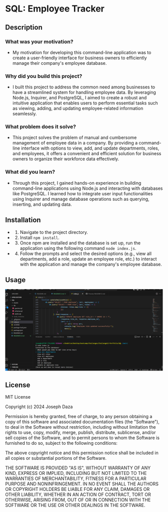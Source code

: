 # SQL: Employee Tracker

## Description

### What was your motivation?
- My motivation for developing this command-line application was to create a user-friendly interface for business owners to efficiently manage their company's employee database.

### Why did you build this project?
- I built this project to address the common need among businesses to have a streamlined system for handling employee data. By leveraging Node.js, Inquirer, and PostgreSQL, I aimed to create a robust and intuitive application that enables users to perform essential tasks such as viewing, adding, and updating employee-related information seamlessly.

### What problem does it solve?
- This project solves the problem of manual and cumbersome management of employee data in a company. By providing a command-line interface with options to view, add, and update departments, roles, and employees, it offers a convenient and efficient solution for business owners to organize their workforce data effectively.

### What did you learn?
- Through this project, I gained hands-on experience in building command-line applications using Node.js and interacting with databases like PostgreSQL. I learned how to integrate user input functionalities using Inquirer and manage database operations such as querying, inserting, and updating data. 

## Installation

- 1. Navigate to the project directory.
- 2. Install `npm install`.
- 3. Once npm are installed and the database is set up, run the application using the following command `node index.js`.
- 4. Follow the prompts and select the desired options (e.g., view all departments, add a role, update an employee role, etc.) to interact with the application and manage the company's employee database.

## Usage

![alt text](Assets/Screenshot00.png)


## License

MIT License

Copyright (c) 2024 Joseph Daza

Permission is hereby granted, free of charge, to any person obtaining a copy
of this software and associated documentation files (the "Software"), to deal
in the Software without restriction, including without limitation the rights
to use, copy, modify, merge, publish, distribute, sublicense, and/or sell
copies of the Software, and to permit persons to whom the Software is
furnished to do so, subject to the following conditions:

The above copyright notice and this permission notice shall be included in all
copies or substantial portions of the Software.

THE SOFTWARE IS PROVIDED "AS IS", WITHOUT WARRANTY OF ANY KIND, EXPRESS OR
IMPLIED, INCLUDING BUT NOT LIMITED TO THE WARRANTIES OF MERCHANTABILITY,
FITNESS FOR A PARTICULAR PURPOSE AND NONINFRINGEMENT. IN NO EVENT SHALL THE
AUTHORS OR COPYRIGHT HOLDERS BE LIABLE FOR ANY CLAIM, DAMAGES OR OTHER
LIABILITY, WHETHER IN AN ACTION OF CONTRACT, TORT OR OTHERWISE, ARISING FROM,
OUT OF OR IN CONNECTION WITH THE SOFTWARE OR THE USE OR OTHER DEALINGS IN THE
SOFTWARE.
